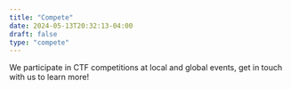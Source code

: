 ```yaml
---
title: "Compete"
date: 2024-05-13T20:32:13-04:00
draft: false
type: "compete"
---
```



We participate in CTF competitions at local and global events, get in touch with us to learn more!